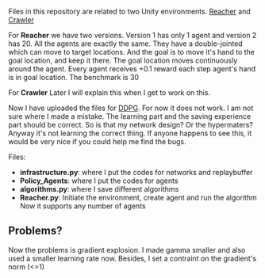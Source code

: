 Files in this repository are related to two Unity environments. [Reacher](https://github.com/Unity-Technologies/ml-agents/blob/master/docs/Learning-Environment-Examples.md#reacher) and [Crawler](https://github.com/Unity-Technologies/ml-agents/blob/master/docs/Learning-Environment-Examples.md#crawler)

For **Reacher** we have two versions. Version 1 has only 1 agent and version 2 has 20. All the agents are exactly the same. They have a double-jointed which can move to target locations. And the goal is to move it's hand to the goal location, and keep it there. The goal location moves continuously around the agent. Every agent receives +0.1 reward each step agent's hand is in goal location. The benchmark is 30

For **Crawler** 
Later I will explain this when I get to work on this.

Now I have uploaded the files for [DDPG](https://arxiv.org/abs/1509.02971). For now it does not work. I am not sure where I made a mistake. The learning part and the saving experience part should be correct. So is that my network design? Or the hypermaters? Anyway it's not learning the correct thing. If anyone happens to see this, it would be very nice if you could help me find the bugs.

Files:
  * **infrastructure.py**: where I put the codes for networks and replaybuffer
  * **Policy_Agents**: where I put the codes for agents
  * **algorithms.py**: where I save different algorithms
  * **Reacher.py**: Initiate the environment, create agent and run the algorithm
Now it supports any number of agents
  
## Problems?
Now the problems is gradient explosion. I made gamma smaller and also used a smaller learning rate now. Besides, I set a contraint on the gradient's norm (<=1)
